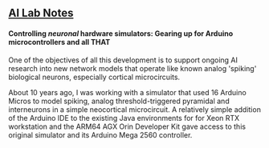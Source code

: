 ## <u>AI Lab Notes</u>

#### **Controlling *neuronal* hardware simulators:** Gearing up for Arduino microcontrollers and all **THAT**

One of the objectives of all this development is to support ongoing AI research into new network models that operate like known analog 'spiking' biological neurons, especially cortical microcircuits. 

About 10 years ago, I was working with a simulator that used 16 Arduino Micros to model spiking, analog threshold-triggered pyramidal and interneurons in a simple neocortical microcircuit.  A relatively simple addition of the Arduino IDE to the existing Java environments for for Xeon RTX workstation and the ARM64 AGX Orin Developer Kit gave access to this original simulator and its Arduino Mega 2560 controller.


